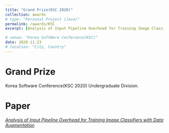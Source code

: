 ```yaml
---
title: "Grand Prize(KSC 2020)"
collection: awards
# type: "Personal Project (Java)"
permalink: /awards/KSC
excerpt: [Analysis of Input Pipeline Overhead for Training Image Classifiers with Data Augmentation](https://irenelee5645.github.io/papers/augment)

# venue: "Korea SoftWare Conference(KSC)"
date: 2020-11-23
# location: "City, Country"
---
```


# Grand Prize
Korea Software Conference(KSC 2020) Undergraduate Division.

# Paper
*[Analysis of Input Pipeline Overhead for Training Image Classifiers with Data Augmentation](https://irenelee5645.github.io/papers/augment)*
